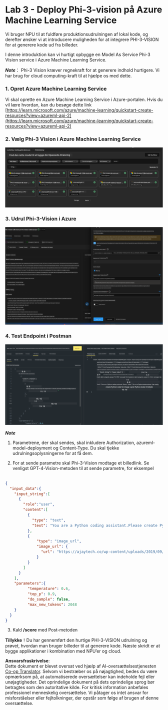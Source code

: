 <!--
CO_OP_TRANSLATOR_METADATA:
{
  "original_hash": "20cb4e6ac1686248e8be913ccf6c2bc2",
  "translation_date": "2025-05-09T19:28:35+00:00",
  "source_file": "md/02.Application/02.Code/Phi3/VSCodeExt/HOL/AIPC/03.DeployPhi3VisionOnAzure.md",
  "language_code": "da"
}
-->
# **Lab 3 - Deploy Phi-3-vision på Azure Machine Learning Service**

Vi bruger NPU til at fuldføre produktionsudrulningen af lokal kode, og derefter ønsker vi at introducere muligheden for at integrere PHI-3-VISION for at generere kode ud fra billeder.

I denne introduktion kan vi hurtigt opbygge en Model As Service Phi-3 Vision service i Azure Machine Learning Service.

***Note***： Phi-3 Vision kræver regnekraft for at generere indhold hurtigere. Vi har brug for cloud computing-kraft til at hjælpe os med dette.


### **1. Opret Azure Machine Learning Service**

Vi skal oprette en Azure Machine Learning Service i Azure-portalen. Hvis du vil lære hvordan, kan du besøge dette link [https://learn.microsoft.com/azure/machine-learning/quickstart-create-resources?view=azureml-api-2](https://learn.microsoft.com/azure/machine-learning/quickstart-create-resources?view=azureml-api-2)


### **2. Vælg Phi-3 Vision i Azure Machine Learning Service**

![Catalog](../../../../../../../../../translated_images/vison_catalog.e04e9e5f2b6ff115fff30e793e54e617da07251c7b192e1a68e6b050917f45aa.da.png)


### **3. Udrul Phi-3-Vision i Azure**


![Deploy](../../../../../../../../../translated_images/vision_deploy.c0582d08b5d49675c643f3bedc04ae106957304f3cd4702406fa08bea80ba213.da.png)


### **4. Test Endpoint i Postman**


![Test](../../../../../../../../../translated_images/vision_test.fb4ff33607077153c7b5dcf37648dc5a9cb550824aeba89963e6b270314fc554.da.png)


***Note***

1. Parametrene, der skal sendes, skal inkludere Authorization, azureml-model-deployment og Content-Type. Du skal tjekke udrulningsoplysningerne for at få dem.

2. For at sende parametre skal Phi-3-Vision modtage et billedlink. Se venligst GPT-4-Vision-metoden til at sende parametre, for eksempel

```json

{
  "input_data":{
    "input_string":[
      {
        "role":"user",
        "content":[ 
          {
            "type": "text",
            "text": "You are a Python coding assistant.Please create Python code for image "
          },
          {
              "type": "image_url",
              "image_url": {
                "url": "https://ajaytech.co/wp-content/uploads/2019/09/index.png"
              }
          }
        ]
      }
    ],
    "parameters":{
          "temperature": 0.6,
          "top_p": 0.9,
          "do_sample": false,
          "max_new_tokens": 2048
    }
  }
}

```

3. Kald **/score** med Post-metoden

**Tillykke**！Du har gennemført den hurtige PHI-3-VISION udrulning og prøvet, hvordan man bruger billeder til at generere kode. Næste skridt er at bygge applikationer i kombination med NPU’er og cloud.

**Ansvarsfraskrivelse**:  
Dette dokument er blevet oversat ved hjælp af AI-oversættelsestjenesten [Co-op Translator](https://github.com/Azure/co-op-translator). Selvom vi bestræber os på nøjagtighed, bedes du være opmærksom på, at automatiserede oversættelser kan indeholde fejl eller unøjagtigheder. Det oprindelige dokument på dets oprindelige sprog bør betragtes som den autoritative kilde. For kritisk information anbefales professionel menneskelig oversættelse. Vi påtager os intet ansvar for misforståelser eller fejltolkninger, der opstår som følge af brugen af denne oversættelse.